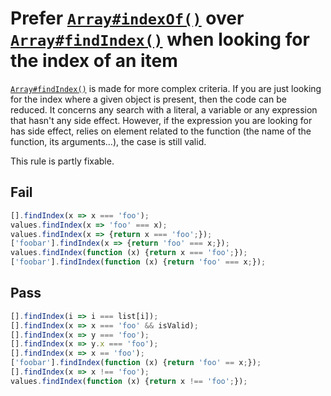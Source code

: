 # Prefer [`Array#indexOf()`](https://developer.mozilla.org/en-US/docs/Web/JavaScript/Reference/Global_Objects/Array/indexOf) over [`Array#findIndex()`](https://developer.mozilla.org/en-US/docs/Web/JavaScript/Reference/Global_Objects/Array/findIndex) when looking for the index of an item

[`Array#findIndex()`](https://developer.mozilla.org/en-US/docs/Web/JavaScript/Reference/Global_Objects/Array/findIndex) is made for more complex criteria. If you are just looking for the index where a given object is present, then the code can be reduced. It concerns any search with a literal, a variable or any expression that hasn't any side effect. However, if the expression you are looking for has side effect, relies on element related to the function (the name of the function, its arguments...), the case is still valid.

This rule is partly fixable.

## Fail

```js
[].findIndex(x => x === 'foo');
values.findIndex(x => 'foo' === x);
values.findIndex(x => {return x === 'foo';});
['foobar'].findIndex(x => {return 'foo' === x;});
values.findIndex(function (x) {return x === 'foo';});
['foobar'].findIndex(function (x) {return 'foo' === x;});
```

## Pass

```js
[].findIndex(i => i === list[i]);
[].findIndex(x => x === 'foo' && isValid);
[].findIndex(x => y === 'foo');
[].findIndex(x => y.x === 'foo');
[].findIndex(x => x == 'foo');
['foobar'].findIndex(function (x) {return 'foo' == x;});
[].findIndex(x => x !== 'foo');
values.findIndex(function (x) {return x !== 'foo';});
```
